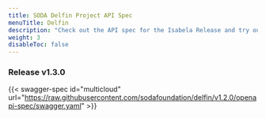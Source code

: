 ```yaml
---
title: SODA Delfin Project API Spec
menuTitle: Delfin
description: "Check out the API spec for the Isabela Release and try out the APIs without having to install the system."
weight: 3
disableToc: false
---
```

### Release v1.3.0  

{{< swagger-spec id="multicloud" url="https://raw.githubusercontent.com/sodafoundation/delfin/v1.2.0/openapi-spec/swagger.yaml" >}}